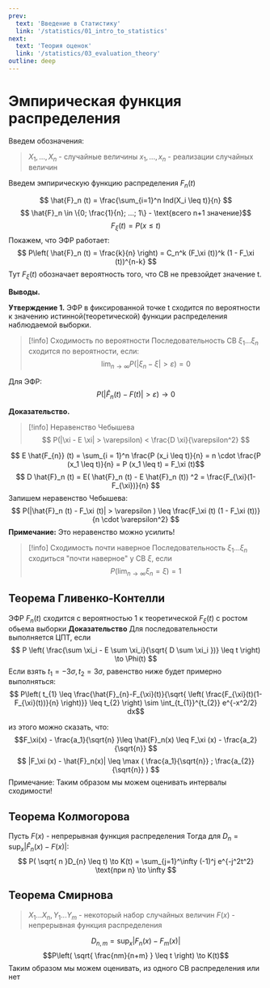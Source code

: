 ```yaml
---
prev:
  text: 'Введение в Статистику'
  link: '/statistics/01_intro_to_statistics'
next:
  text: 'Теория оценок'
  link: '/statistics/03_evaluation_theory'
outline: deep
---
```


# Эмпирическая функция распределения

Введем обозначения:
> $X_1, ..., X_n$ - случайные величины
> $x_1, ..., x_n$ - реализации случайных величин

Введем эмпирическую функцию распределения $F_n (t)$

$$ \hat{F}_n (t) = \frac{\sum_{i=1}^n Ind(X_i \leq t)}{n} $$
$$ \hat{F}_n \in \{0; \frac{1}{n}; ...; 1\} - \text{всего n+1 значение}$$
$$ F_\xi (t) = P(x \leq t) $$
Покажем, что ЭФР работает:
$$ P\left( \hat{F}_n (t) = \frac{k}{n} \right) = C_n^k (F_\xi (t))^k (1 - F_\xi (t))^{n-k} $$
Тут $F_\xi(t)$ обозначает вероятность того, что СВ не превзойдет значение t.

**Выводы.**

**Утверждение 1.** ЭФР в фиксированной точке t сходится по вероятности к значению истинной(теоретической) функции распределения наблюдаемой выборки.
> [!info] Сходимость по вероятности
> Последовательность СВ $\xi_1 ... \xi_n$ сходится по вероятности, если:
> $$ \lim_{n \to \infty}  P( |\xi_n - \xi| > \varepsilon ) = 0 $$

Для ЭФР:
$$ P( |\hat{F}_n(t) - F(t)| > \varepsilon) \to 0 $$

**Доказательство.**

> [!info] Неравенство Чебышева
> $$ P(|\xi - E \xi| > \varepsilon) < \frac{D \xi}{\varepsilon^2} $$

$$ E \hat{F_{n}} (t) = \sum_{i = 1}^n \frac{P (x_i \leq t)}{n} = n \cdot \frac{P (x_1 \leq t)}{n} = P (x_1 \leq t) = F_\xi (t)$$
$$ D \hat{F}_n (t) = E( \hat{F}_n (t) - E \hat{F}_n (t)) ^2 = \frac{F_{\xi}(1-F_{\xi})}{n} $$
Запишем неравенство Чебышева:
$$ P(|\hat{F}_n (t) - F_\xi (t)| > \varepsilon ) \leq \frac{F_\xi (t) (1 - F_\xi (t))}{n \cdot \varepsilon^2} $$
**Примечание:** Это неравенство можно усилить!

> [!info] Сходимость почти наверное
> Последовательность $\xi_1 ... \xi_n$ сходиться "почти наверное" у СВ $\xi$, если
> $$ P(\lim_{n \to \infty} \xi_n = \xi ) = 1$$

## Теорема Гливенко-Контелли

ЭФР $F_n (t)$ сходится с вероятностью 1 к теоретической $F_\xi (t)$ с ростом обьема выборки
**Доказательство**
Для последовательности выполняется ЦПТ, если
$$ P \left(  \frac{\sum \xi_i - E \sum \xi_i}{\sqrt{ D \sum \xi_i })}  \leq t \right) \to \Phi(t) $$
Если взять $t_1 = -3 \sigma, t_2 = 3 \sigma$, равенство ниже будет примерно выполняться:
$$ P\left( t_{1} \leq \frac{\hat{F}_{n}-F_{\xi}(t)}{\sqrt{ \left( \frac{F_{\xi}(t)(1-F_{\xi}(t))}{n} \right)}} \leq t_{2} \right) \sim \int_{t_{1}}^{t_{2}} e^{-x^2/2} dx$$

 из этого можно сказать, что:
$$F_\xi(x) - \frac{a_1}{\sqrt{n} }\leq \hat{F}_n(x) \leq F_\xi (x) - \frac{a_2}{\sqrt{n}} $$
$$ |F_\xi (x) - \hat{F}_n(x)| \leq \max ( \frac{a_1}{\sqrt{n}} ; \frac{a_{2}}{\sqrt{n}} ) $$
Примечание: Таким образом мы можем оценивать интервалы сходимости!

## Теорема Колмогорова

Пусть $F(x)$ - непрерывная функция распределения
Тогда для $D_n = \sup_{x} |\hat{F}_n(x)-F(x)|$:
$$ P( \sqrt{ n }D_{n} \leq t) \to K(t) = \sum_{j=1}^\infty (-1)^j e^{-j^2t^2} \text{при n} \to \infty $$

## Теорема Смирнова

> $X_1 ... X_n, Y_1 ... Y_m$ - некоторый набор случайных величин
> $F(x)$ - непрерывная функция распределения

$$ D_{n, m} = \sup_x |F_n (x) - F_m (x)| $$
$$P\left(  \sqrt{ \frac{nm}{n+m} } \leq t  \right) \to K(t)$$
Таким образом мы можем оценивать, из одного СВ распределения или нет
